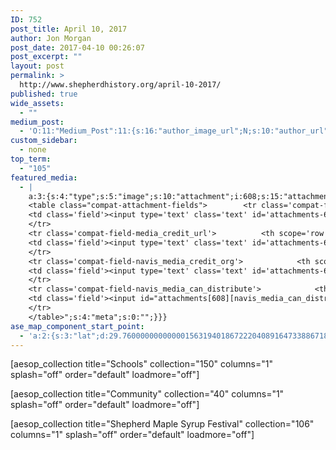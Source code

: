 ```yaml
---
ID: 752
post_title: April 10, 2017
author: Jon Morgan
post_date: 2017-04-10 00:26:07
post_excerpt: ""
layout: post
permalink: >
  http://www.shepherdhistory.org/april-10-2017/
published: true
wide_assets:
  - ""
medium_post:
  - 'O:11:"Medium_Post":11:{s:16:"author_image_url";N;s:10:"author_url";N;s:11:"byline_name";N;s:12:"byline_email";N;s:10:"cross_link";s:2:"no";s:2:"id";N;s:21:"follower_notification";s:3:"yes";s:7:"license";s:19:"all-rights-reserved";s:14:"publication_id";s:12:"881fb60cdbf3";s:6:"status";s:4:"none";s:3:"url";N;}'
custom_sidebar:
  - none
top_term:
  - "105"
featured_media:
  - |
    a:3:{s:4:"type";s:5:"image";s:10:"attachment";i:608;s:15:"attachment_data";a:33:{s:2:"id";i:608;s:5:"title";s:3:"130";s:8:"filename";s:7:"130.jpg";s:3:"url";s:65:"http://www.shepherdhistory.org/wp-content/uploads/2017/03/130.jpg";s:4:"link";s:81:"http://www.shepherdhistory.org/the-shepherd-journal-march-22-2017/attachment/130/";s:3:"alt";s:0:"";s:6:"author";s:1:"1";s:11:"description";s:0:"";s:7:"caption";s:0:"";s:4:"name";s:3:"130";s:6:"status";s:7:"inherit";s:10:"uploadedTo";i:603;s:4:"date";i:1490239444000;s:8:"modified";i:1490239446000;s:9:"menuOrder";i:0;s:4:"mime";s:10:"image/jpeg";s:4:"type";s:5:"image";s:7:"subtype";s:4:"jpeg";s:4:"icon";s:67:"http://www.shepherdhistory.org/wp-includes/images/media/default.png";s:13:"dateFormatted";s:14:"March 23, 2017";s:6:"nonces";a:3:{s:6:"update";s:10:"6b015030b6";s:6:"delete";s:10:"b0deb2f9fa";s:4:"edit";s:10:"3d411e00f8";}s:8:"editLink";s:69:"http://www.shepherdhistory.org/wp-admin/post.php?post=608&action=edit";s:4:"meta";b:0;s:10:"authorName";s:10:"Jon Morgan";s:14:"uploadedToLink";s:69:"http://www.shepherdhistory.org/wp-admin/post.php?post=603&action=edit";s:15:"uploadedToTitle";s:37:"The Shepherd Journal - March 22, 2017";s:15:"filesizeInBytes";i:211038;s:21:"filesizeHumanReadable";s:6:"206 KB";s:6:"height";i:683;s:5:"width";i:1024;s:11:"orientation";s:9:"landscape";s:5:"sizes";a:4:{s:9:"thumbnail";a:4:{s:6:"height";i:140;s:5:"width";i:140;s:3:"url";s:73:"http://www.shepherdhistory.org/wp-content/uploads/2017/03/130-140x140.jpg";s:11:"orientation";s:9:"landscape";}s:6:"medium";a:4:{s:6:"height";i:224;s:5:"width";i:336;s:3:"url";s:73:"http://www.shepherdhistory.org/wp-content/uploads/2017/03/130-336x224.jpg";s:11:"orientation";s:9:"landscape";}s:5:"large";a:4:{s:6:"height";i:514;s:5:"width";i:771;s:3:"url";s:73:"http://www.shepherdhistory.org/wp-content/uploads/2017/03/130-771x514.jpg";s:11:"orientation";s:9:"landscape";}s:4:"full";a:4:{s:3:"url";s:65:"http://www.shepherdhistory.org/wp-content/uploads/2017/03/130.jpg";s:6:"height";i:683;s:5:"width";i:1024;s:11:"orientation";s:9:"landscape";}}s:6:"compat";a:2:{s:4:"item";s:1710:"<input type="hidden" name="attachments[608][menu_order]" value="0" /><p class="media-types media-types-required-info">Required fields are marked <span class="required">*</span></p>
    <table class="compat-attachment-fields">		<tr class='compat-field-media_credit'>			<th scope='row' class='label'><label for='attachments-608-media_credit'><span class='alignleft'>Credit</span><br class='clear' /></label></th>
    <td class='field'><input type='text' class='text' id='attachments-608-media_credit' name='attachments[608][media_credit]' value=''  /></td>
    </tr>
    <tr class='compat-field-media_credit_url'>			<th scope='row' class='label'><label for='attachments-608-media_credit_url'><span class='alignleft'>Credit URL</span><br class='clear' /></label></th>
    <td class='field'><input type='text' class='text' id='attachments-608-media_credit_url' name='attachments[608][media_credit_url]' value=''  /></td>
    </tr>
    <tr class='compat-field-navis_media_credit_org'>			<th scope='row' class='label'><label for='attachments-608-navis_media_credit_org'><span class='alignleft'>Organization</span><br class='clear' /></label></th>
    <td class='field'><input type='text' class='text' id='attachments-608-navis_media_credit_org' name='attachments[608][navis_media_credit_org]' value=''  /></td>
    </tr>
    <tr class='compat-field-navis_media_can_distribute'>			<th scope='row' class='label'><label for='attachments-608-navis_media_can_distribute'><span class='alignleft'>Can<br />distribute?</span><br class='clear' /></label></th>
    <td class='field'><input id="attachments[608][navis_media_can_distribute]" name="attachments[608][navis_media_can_distribute]" type="checkbox" value="1"  /></td>
    </tr>
    </table>";s:4:"meta";s:0:"";}}}
ase_map_component_start_point:
  - 'a:2:{s:3:"lat";d:29.760000000000001563194018672220408916473388671875;s:3:"lng";d:-95.3799999999999954525264911353588104248046875;}'
---
```

[aesop_collection title="Schools" collection="150" columns="1" splash="off" order="default" loadmore="off"]

[aesop_collection title="Community" collection="40" columns="1" splash="off" order="default" loadmore="off"]

[aesop_collection title="Shepherd Maple Syrup Festival" collection="106" columns="1" splash="off" order="default" loadmore="off"]